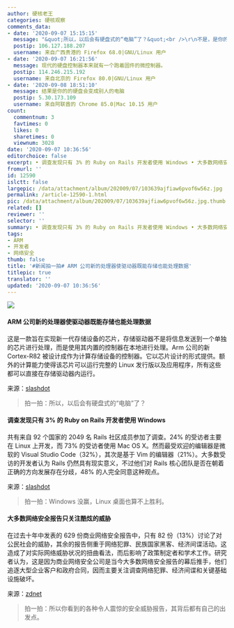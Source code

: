 ```yaml
---
author: 硬核老王
categories: 硬核观察
comments_data:
- date: '2020-09-07 15:15:15'
  message: "&quot;所以，以后会有硬盘式的“电脑”了？&quot;<br />\r\n不是，是你的硬盘里会多一个“电脑”，而这个“电脑”不是你所控制的，而是由别人控制，所以，结果是你的硬盘会变成别人的硬盘"
  postip: 106.127.188.207
  username: 来自广西贵港的 Firefox 68.0|GNU/Linux 用户
- date: '2020-09-07 16:21:56'
  message: 现代的硬盘控制器本来就有一个跑着固件的微控制器。
  postip: 114.246.215.192
  username: 来自北京的 Firefox 80.0|GNU/Linux 用户
- date: '2020-09-08 18:51:10'
  message: 结果是你的的硬盘会变成别人的电脑
  postip: 5.30.173.109
  username: 来自阿联酋的 Chrome 85.0|Mac 10.15 用户
count:
  commentnum: 3
  favtimes: 0
  likes: 0
  sharetimes: 0
  viewnum: 3028
date: '2020-09-07 10:36:56'
editorchoice: false
excerpt: • 调查发现只有 3% 的 Ruby on Rails 开发者使用 Windows • 大多数网络安全报告只关注酷炫的威胁
fromurl: ''
id: 12590
islctt: false
largepic: /data/attachment/album/202009/07/103639ajfiaw6pvof6w56z.jpg
permalink: /article-12590-1.html
pic: /data/attachment/album/202009/07/103639ajfiaw6pvof6w56z.jpg.thumb.jpg
related: []
reviewer: ''
selector: ''
summary: • 调查发现只有 3% 的 Ruby on Rails 开发者使用 Windows • 大多数网络安全报告只关注酷炫的威胁
tags:
- ARM
- 开发者
- 网络安全
thumb: false
title: '#新闻拍一拍# ARM 公司新的处理器使驱动器既能存储也能处理数据'
titlepic: true
translator: ''
updated: '2020-09-07 10:36:56'
---
```


![](/data/attachment/album/202009/07/103639ajfiaw6pvof6w56z.jpg)


#### ARM 公司新的处理器使驱动器既能存储也能处理数据


这是一款旨在实现新一代存储设备的芯片，存储驱动器不是将信息发送到一个单独的芯片进行处理，而是使用其内置的控制器在本地进行处理。Arm 公司的新 Cortex-R82 被设计成作为计算存储设备的控制器。它以芯片设计的形式提供。额外的计算能力使得该芯片可以运行完整的 Linux 发行版以及应用程序，所有这些都可以直接在存储驱动器内运行。


来源：[slashdot](https://hardware.slashdot.org/story/20/09/06/0110227/arms-new-linux-capable-cortex-r82-processor-will-enable-drives-that-both-store-and-process-data)



> 
> 拍一拍：所以，以后会有硬盘式的“电脑”了？
> 
> 
> 


#### 调查发现只有 3% 的 Ruby on Rails 开发者使用 Windows


共有来自 92 个国家的 2049 名 Rails 社区成员参加了调查。24% 的受访者主要在 Linux 上开发，而 73% 的受访者使用 Mac OS X。然而最受欢迎的编辑器是微软的 Visual Studio Code（32%），其次是基于 Vim 的编辑器（21%）。大多数受访的开发者认为 Rails 仍然具有现实意义，不过他们对 Rails 核心团队是否在朝着正确的方向发展存在分歧，48% 的人完全同意这种观点。


来源：[slashdot](https://developers.slashdot.org/story/20/09/06/0028214/survey-finds-only-3-of-ruby-on-rails-developers-use-windows)



> 
> 拍一拍：Windows 没赢，Linux 桌面也算不上胜利。
> 
> 
> 


#### 大多数网络安全报告只关注酷炫的威胁


在过去十年中发表的 629 份商业网络安全报告中，只有 82 份（13%）讨论了对公民社会的威胁，其余的报告侧重于网络犯罪、民族国家黑客、经济间谍活动。这造成了对实际网络威胁状况的扭曲看法，而后影响了政策制定者和学术工作。研究者认为，这是因为商业网络安全公司是当今大多数网络安全报告的幕后推手，他们追逐大型企业客户和政府合同，因而主要关注调查网络犯罪、经济间谍和关键基础设施破坏。


来源：[zdnet](https://www.zdnet.com/article/most-cyber-security-reports-only-focus-on-the-cool-threats/)



> 
> 拍一拍：所以你看到的各种令人震惊的安全威胁报告，其背后都有自己的出发点。
> 
> 
>